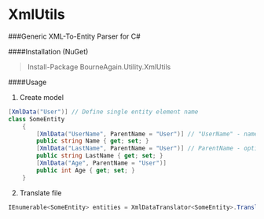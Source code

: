 # XmlUtils
###Generic XML-To-Entity Parser for C#

####Installation (NuGet)
> Install-Package BourneAgain.Utility.XmlUtils

####Usage
1. Create model
```C#
[XmlData("User")] // Define single entity element name
class SomeEntity
    {
        [XmlData("UserName", ParentName = "User")] // "UserName" - name of element
        public string Name { get; set; }
        [XmlData("LastName", ParentName = "User")] // ParentName - optional name of parent element
        public string LastName { get; set; }
        [XmlData("Age", ParentName = "User")]
        public int Age { get; set; }
    }
```
2. Translate file
```C#
IEnumerable<SomeEntity> entities = XmlDataTranslator<SomeEntity>.Translate(filePath);
```
